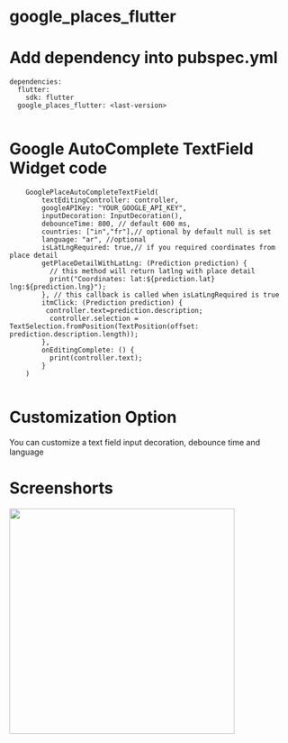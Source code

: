 # google_places_flutter

# Add dependency into pubspec.yml

```
dependencies:
  flutter:
    sdk: flutter
  google_places_flutter: <last-version>
  
```  

# Google AutoComplete TextField Widget code


```
    GooglePlaceAutoCompleteTextField(
        textEditingController: controller,
        googleAPIKey: "YOUR_GOOGLE_API_KEY",
        inputDecoration: InputDecoration(),
        debounceTime: 800, // default 600 ms,
        countries: ["in","fr"],// optional by default null is set
        language: "ar", //optional
        isLatLngRequired: true,// if you required coordinates from place detail
        getPlaceDetailWithLatLng: (Prediction prediction) {
          // this method will return latlng with place detail
          print("Coordinates: lat:${prediction.lat} lng:${prediction.lng}");
        }, // this callback is called when isLatLngRequired is true
        itmClick: (Prediction prediction) {
         controller.text=prediction.description;
          controller.selection = TextSelection.fromPosition(TextPosition(offset: prediction.description.length));
        },
        onEditingComplete: () {
          print(controller.text);
        }
    )
    
```
# Customization Option
 You can customize a text field input decoration, debounce time and language

# Screenshorts
<img src="sample.jpg" height="400">

